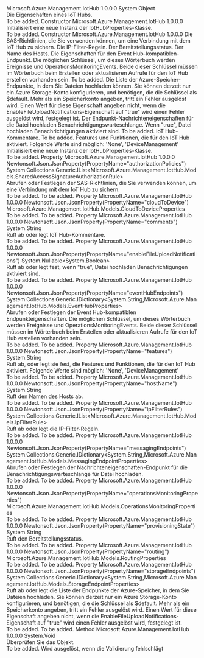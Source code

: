 <Type Name="IotHubProperties" FullName="Microsoft.Azure.Management.IotHub.Models.IotHubProperties">
  <TypeSignature Language="C#" Value="public class IotHubProperties" />
  <TypeSignature Language="ILAsm" Value=".class public auto ansi beforefieldinit IotHubProperties extends System.Object" />
  <TypeSignature Language="DocId" Value="T:Microsoft.Azure.Management.IotHub.Models.IotHubProperties" />
  <TypeSignature Language="VB.NET" Value="Public Class IotHubProperties" />
  <TypeSignature Language="F#" Value="type IotHubProperties = class" />
  <AssemblyInfo>
    <AssemblyName>Microsoft.Azure.Management.IotHub</AssemblyName>
    <AssemblyVersion>1.0.0.0</AssemblyVersion>
  </AssemblyInfo>
  <Base>
    <BaseTypeName>System.Object</BaseTypeName>
  </Base>
  <Interfaces />
  <Docs>
    <summary>
            Die Eigenschaften eines IoT Hubs.
            </summary>
    <remarks>To be added.</remarks>
  </Docs>
  <Members>
    <Member MemberName=".ctor">
      <MemberSignature Language="C#" Value="public IotHubProperties ();" />
      <MemberSignature Language="ILAsm" Value=".method public hidebysig specialname rtspecialname instance void .ctor() cil managed" />
      <MemberSignature Language="DocId" Value="M:Microsoft.Azure.Management.IotHub.Models.IotHubProperties.#ctor" />
      <MemberSignature Language="VB.NET" Value="Public Sub New ()" />
      <MemberType>Constructor</MemberType>
      <AssemblyInfo>
        <AssemblyName>Microsoft.Azure.Management.IotHub</AssemblyName>
        <AssemblyVersion>1.0.0.0</AssemblyVersion>
      </AssemblyInfo>
      <Parameters />
      <Docs>
        <summary>
            Initialisiert eine neue Instanz der IotHubProperties-Klasse.
            </summary>
        <remarks>To be added.</remarks>
      </Docs>
    </Member>
    <Member MemberName=".ctor">
      <MemberSignature Language="C#" Value="public IotHubProperties (System.Collections.Generic.IList&lt;Microsoft.Azure.Management.IotHub.Models.SharedAccessSignatureAuthorizationRule&gt; authorizationPolicies = null, System.Collections.Generic.IList&lt;Microsoft.Azure.Management.IotHub.Models.IpFilterRule&gt; ipFilterRules = null, string provisioningState = null, string hostName = null, System.Collections.Generic.IDictionary&lt;string,Microsoft.Azure.Management.IotHub.Models.EventHubProperties&gt; eventHubEndpoints = null, Microsoft.Azure.Management.IotHub.Models.RoutingProperties routing = null, System.Collections.Generic.IDictionary&lt;string,Microsoft.Azure.Management.IotHub.Models.StorageEndpointProperties&gt; storageEndpoints = null, System.Collections.Generic.IDictionary&lt;string,Microsoft.Azure.Management.IotHub.Models.MessagingEndpointProperties&gt; messagingEndpoints = null, Nullable&lt;bool&gt; enableFileUploadNotifications = null, Microsoft.Azure.Management.IotHub.Models.CloudToDeviceProperties cloudToDevice = null, string comments = null, Microsoft.Azure.Management.IotHub.Models.OperationsMonitoringProperties operationsMonitoringProperties = null, string features = null);" />
      <MemberSignature Language="ILAsm" Value=".method public hidebysig specialname rtspecialname instance void .ctor(class System.Collections.Generic.IList`1&lt;class Microsoft.Azure.Management.IotHub.Models.SharedAccessSignatureAuthorizationRule&gt; authorizationPolicies, class System.Collections.Generic.IList`1&lt;class Microsoft.Azure.Management.IotHub.Models.IpFilterRule&gt; ipFilterRules, string provisioningState, string hostName, class System.Collections.Generic.IDictionary`2&lt;string, class Microsoft.Azure.Management.IotHub.Models.EventHubProperties&gt; eventHubEndpoints, class Microsoft.Azure.Management.IotHub.Models.RoutingProperties routing, class System.Collections.Generic.IDictionary`2&lt;string, class Microsoft.Azure.Management.IotHub.Models.StorageEndpointProperties&gt; storageEndpoints, class System.Collections.Generic.IDictionary`2&lt;string, class Microsoft.Azure.Management.IotHub.Models.MessagingEndpointProperties&gt; messagingEndpoints, valuetype System.Nullable`1&lt;bool&gt; enableFileUploadNotifications, class Microsoft.Azure.Management.IotHub.Models.CloudToDeviceProperties cloudToDevice, string comments, class Microsoft.Azure.Management.IotHub.Models.OperationsMonitoringProperties operationsMonitoringProperties, string features) cil managed" />
      <MemberSignature Language="DocId" Value="M:Microsoft.Azure.Management.IotHub.Models.IotHubProperties.#ctor(System.Collections.Generic.IList{Microsoft.Azure.Management.IotHub.Models.SharedAccessSignatureAuthorizationRule},System.Collections.Generic.IList{Microsoft.Azure.Management.IotHub.Models.IpFilterRule},System.String,System.String,System.Collections.Generic.IDictionary{System.String,Microsoft.Azure.Management.IotHub.Models.EventHubProperties},Microsoft.Azure.Management.IotHub.Models.RoutingProperties,System.Collections.Generic.IDictionary{System.String,Microsoft.Azure.Management.IotHub.Models.StorageEndpointProperties},System.Collections.Generic.IDictionary{System.String,Microsoft.Azure.Management.IotHub.Models.MessagingEndpointProperties},System.Nullable{System.Boolean},Microsoft.Azure.Management.IotHub.Models.CloudToDeviceProperties,System.String,Microsoft.Azure.Management.IotHub.Models.OperationsMonitoringProperties,System.String)" />
      <MemberSignature Language="F#" Value="new Microsoft.Azure.Management.IotHub.Models.IotHubProperties : System.Collections.Generic.IList&lt;Microsoft.Azure.Management.IotHub.Models.SharedAccessSignatureAuthorizationRule&gt; * System.Collections.Generic.IList&lt;Microsoft.Azure.Management.IotHub.Models.IpFilterRule&gt; * string * string * System.Collections.Generic.IDictionary&lt;string, Microsoft.Azure.Management.IotHub.Models.EventHubProperties&gt; * Microsoft.Azure.Management.IotHub.Models.RoutingProperties * System.Collections.Generic.IDictionary&lt;string, Microsoft.Azure.Management.IotHub.Models.StorageEndpointProperties&gt; * System.Collections.Generic.IDictionary&lt;string, Microsoft.Azure.Management.IotHub.Models.MessagingEndpointProperties&gt; * Nullable&lt;bool&gt; * Microsoft.Azure.Management.IotHub.Models.CloudToDeviceProperties * string * Microsoft.Azure.Management.IotHub.Models.OperationsMonitoringProperties * string -&gt; Microsoft.Azure.Management.IotHub.Models.IotHubProperties" Usage="new Microsoft.Azure.Management.IotHub.Models.IotHubProperties (authorizationPolicies, ipFilterRules, provisioningState, hostName, eventHubEndpoints, routing, storageEndpoints, messagingEndpoints, enableFileUploadNotifications, cloudToDevice, comments, operationsMonitoringProperties, features)" />
      <MemberType>Constructor</MemberType>
      <AssemblyInfo>
        <AssemblyName>Microsoft.Azure.Management.IotHub</AssemblyName>
        <AssemblyVersion>1.0.0.0</AssemblyVersion>
      </AssemblyInfo>
      <Parameters>
        <Parameter Name="authorizationPolicies" Type="System.Collections.Generic.IList&lt;Microsoft.Azure.Management.IotHub.Models.SharedAccessSignatureAuthorizationRule&gt;" />
        <Parameter Name="ipFilterRules" Type="System.Collections.Generic.IList&lt;Microsoft.Azure.Management.IotHub.Models.IpFilterRule&gt;" />
        <Parameter Name="provisioningState" Type="System.String" />
        <Parameter Name="hostName" Type="System.String" />
        <Parameter Name="eventHubEndpoints" Type="System.Collections.Generic.IDictionary&lt;System.String,Microsoft.Azure.Management.IotHub.Models.EventHubProperties&gt;" />
        <Parameter Name="routing" Type="Microsoft.Azure.Management.IotHub.Models.RoutingProperties" />
        <Parameter Name="storageEndpoints" Type="System.Collections.Generic.IDictionary&lt;System.String,Microsoft.Azure.Management.IotHub.Models.StorageEndpointProperties&gt;" />
        <Parameter Name="messagingEndpoints" Type="System.Collections.Generic.IDictionary&lt;System.String,Microsoft.Azure.Management.IotHub.Models.MessagingEndpointProperties&gt;" />
        <Parameter Name="enableFileUploadNotifications" Type="System.Nullable&lt;System.Boolean&gt;" />
        <Parameter Name="cloudToDevice" Type="Microsoft.Azure.Management.IotHub.Models.CloudToDeviceProperties" />
        <Parameter Name="comments" Type="System.String" />
        <Parameter Name="operationsMonitoringProperties" Type="Microsoft.Azure.Management.IotHub.Models.OperationsMonitoringProperties" />
        <Parameter Name="features" Type="System.String" />
      </Parameters>
      <Docs>
        <param name="authorizationPolicies">Die SAS-Richtlinien, die Sie verwenden können, um eine Verbindung mit dem IoT Hub zu sichern.</param>
        <param name="ipFilterRules">Die IP-Filter-Regeln.</param>
        <param name="provisioningState">Der Bereitstellungsstatus.</param>
        <param name="hostName">Der Name des Hosts.</param>
        <param name="eventHubEndpoints">Die Eigenschaften für den Event Hub-kompatiblen-Endpunkt. Die möglichen Schlüssel, um dieses Wörterbuch werden Ereignisse und OperationsMonitoringEvents. Beide dieser Schlüssel müssen im Wörterbuch beim Erstellen oder aktualisieren Aufrufe für den IoT Hub erstellen vorhanden sein.</param>
        <param name="routing">To be added.</param>
        <param name="storageEndpoints">Die Liste der Azure-Speicher-Endpunkte, in dem Sie Dateien hochladen können. Sie können derzeit nur ein Azure Storage-Konto konfigurieren, und benötigen, die die Schlüssel als $default.
            Mehr als ein Speicherkonto angeben, tritt ein Fehler ausgelöst wird. Einen Wert für diese Eigenschaft angeben nicht, wenn die EnableFileUploadNotifications-Eigenschaft auf "true" wird einen Fehler ausgelöst wird, festgelegt ist.</param>
        <param name="messagingEndpoints">Der Endpunkt-Nachrichteneigenschaften für die Datei hochladen Benachrichtigungswarteschlange.</param>
        <param name="enableFileUploadNotifications">Wenn "true", Datei hochladen Benachrichtigungen aktiviert sind.</param>
        <param name="cloudToDevice">To be added.</param>
        <param name="comments">IoT Hub-Kommentare.</param>
        <param name="operationsMonitoringProperties">To be added.</param>
        <param name="features">Features und Funktionen, die für den IoT Hub aktiviert. Folgende Werte sind möglich: 'None', 'DeviceManagement'</param>
        <summary>
            Initialisiert eine neue Instanz der IotHubProperties-Klasse.
            </summary>
        <remarks>To be added.</remarks>
      </Docs>
    </Member>
    <Member MemberName="AuthorizationPolicies">
      <MemberSignature Language="C#" Value="public System.Collections.Generic.IList&lt;Microsoft.Azure.Management.IotHub.Models.SharedAccessSignatureAuthorizationRule&gt; AuthorizationPolicies { get; set; }" />
      <MemberSignature Language="ILAsm" Value=".property instance class System.Collections.Generic.IList`1&lt;class Microsoft.Azure.Management.IotHub.Models.SharedAccessSignatureAuthorizationRule&gt; AuthorizationPolicies" />
      <MemberSignature Language="DocId" Value="P:Microsoft.Azure.Management.IotHub.Models.IotHubProperties.AuthorizationPolicies" />
      <MemberSignature Language="VB.NET" Value="Public Property AuthorizationPolicies As IList(Of SharedAccessSignatureAuthorizationRule)" />
      <MemberSignature Language="F#" Value="member this.AuthorizationPolicies : System.Collections.Generic.IList&lt;Microsoft.Azure.Management.IotHub.Models.SharedAccessSignatureAuthorizationRule&gt; with get, set" Usage="Microsoft.Azure.Management.IotHub.Models.IotHubProperties.AuthorizationPolicies" />
      <MemberType>Property</MemberType>
      <AssemblyInfo>
        <AssemblyName>Microsoft.Azure.Management.IotHub</AssemblyName>
        <AssemblyVersion>1.0.0.0</AssemblyVersion>
      </AssemblyInfo>
      <Attributes>
        <Attribute>
          <AttributeName>Newtonsoft.Json.JsonProperty(PropertyName="authorizationPolicies")</AttributeName>
        </Attribute>
      </Attributes>
      <ReturnValue>
        <ReturnType>System.Collections.Generic.IList&lt;Microsoft.Azure.Management.IotHub.Models.SharedAccessSignatureAuthorizationRule&gt;</ReturnType>
      </ReturnValue>
      <Docs>
        <summary>
            Abrufen oder Festlegen der SAS-Richtlinien, die Sie verwenden können, um eine Verbindung mit dem IoT Hub zu sichern.
            </summary>
        <value>To be added.</value>
        <remarks>To be added.</remarks>
      </Docs>
    </Member>
    <Member MemberName="CloudToDevice">
      <MemberSignature Language="C#" Value="public Microsoft.Azure.Management.IotHub.Models.CloudToDeviceProperties CloudToDevice { get; set; }" />
      <MemberSignature Language="ILAsm" Value=".property instance class Microsoft.Azure.Management.IotHub.Models.CloudToDeviceProperties CloudToDevice" />
      <MemberSignature Language="DocId" Value="P:Microsoft.Azure.Management.IotHub.Models.IotHubProperties.CloudToDevice" />
      <MemberSignature Language="VB.NET" Value="Public Property CloudToDevice As CloudToDeviceProperties" />
      <MemberSignature Language="F#" Value="member this.CloudToDevice : Microsoft.Azure.Management.IotHub.Models.CloudToDeviceProperties with get, set" Usage="Microsoft.Azure.Management.IotHub.Models.IotHubProperties.CloudToDevice" />
      <MemberType>Property</MemberType>
      <AssemblyInfo>
        <AssemblyName>Microsoft.Azure.Management.IotHub</AssemblyName>
        <AssemblyVersion>1.0.0.0</AssemblyVersion>
      </AssemblyInfo>
      <Attributes>
        <Attribute>
          <AttributeName>Newtonsoft.Json.JsonProperty(PropertyName="cloudToDevice")</AttributeName>
        </Attribute>
      </Attributes>
      <ReturnValue>
        <ReturnType>Microsoft.Azure.Management.IotHub.Models.CloudToDeviceProperties</ReturnType>
      </ReturnValue>
      <Docs>
        <summary />
        <value>To be added.</value>
        <remarks>To be added.</remarks>
      </Docs>
    </Member>
    <Member MemberName="Comments">
      <MemberSignature Language="C#" Value="public string Comments { get; set; }" />
      <MemberSignature Language="ILAsm" Value=".property instance string Comments" />
      <MemberSignature Language="DocId" Value="P:Microsoft.Azure.Management.IotHub.Models.IotHubProperties.Comments" />
      <MemberSignature Language="VB.NET" Value="Public Property Comments As String" />
      <MemberSignature Language="F#" Value="member this.Comments : string with get, set" Usage="Microsoft.Azure.Management.IotHub.Models.IotHubProperties.Comments" />
      <MemberType>Property</MemberType>
      <AssemblyInfo>
        <AssemblyName>Microsoft.Azure.Management.IotHub</AssemblyName>
        <AssemblyVersion>1.0.0.0</AssemblyVersion>
      </AssemblyInfo>
      <Attributes>
        <Attribute>
          <AttributeName>Newtonsoft.Json.JsonProperty(PropertyName="comments")</AttributeName>
        </Attribute>
      </Attributes>
      <ReturnValue>
        <ReturnType>System.String</ReturnType>
      </ReturnValue>
      <Docs>
        <summary>
            Ruft ab oder legt IoT Hub-Kommentare.
            </summary>
        <value>To be added.</value>
        <remarks>To be added.</remarks>
      </Docs>
    </Member>
    <Member MemberName="EnableFileUploadNotifications">
      <MemberSignature Language="C#" Value="public Nullable&lt;bool&gt; EnableFileUploadNotifications { get; set; }" />
      <MemberSignature Language="ILAsm" Value=".property instance valuetype System.Nullable`1&lt;bool&gt; EnableFileUploadNotifications" />
      <MemberSignature Language="DocId" Value="P:Microsoft.Azure.Management.IotHub.Models.IotHubProperties.EnableFileUploadNotifications" />
      <MemberSignature Language="VB.NET" Value="Public Property EnableFileUploadNotifications As Nullable(Of Boolean)" />
      <MemberSignature Language="F#" Value="member this.EnableFileUploadNotifications : Nullable&lt;bool&gt; with get, set" Usage="Microsoft.Azure.Management.IotHub.Models.IotHubProperties.EnableFileUploadNotifications" />
      <MemberType>Property</MemberType>
      <AssemblyInfo>
        <AssemblyName>Microsoft.Azure.Management.IotHub</AssemblyName>
        <AssemblyVersion>1.0.0.0</AssemblyVersion>
      </AssemblyInfo>
      <Attributes>
        <Attribute>
          <AttributeName>Newtonsoft.Json.JsonProperty(PropertyName="enableFileUploadNotifications")</AttributeName>
        </Attribute>
      </Attributes>
      <ReturnValue>
        <ReturnType>System.Nullable&lt;System.Boolean&gt;</ReturnType>
      </ReturnValue>
      <Docs>
        <summary>
            Ruft ab oder legt fest, wenn "true", Datei hochladen Benachrichtigungen aktiviert sind.
            </summary>
        <value>To be added.</value>
        <remarks>To be added.</remarks>
      </Docs>
    </Member>
    <Member MemberName="EventHubEndpoints">
      <MemberSignature Language="C#" Value="public System.Collections.Generic.IDictionary&lt;string,Microsoft.Azure.Management.IotHub.Models.EventHubProperties&gt; EventHubEndpoints { get; set; }" />
      <MemberSignature Language="ILAsm" Value=".property instance class System.Collections.Generic.IDictionary`2&lt;string, class Microsoft.Azure.Management.IotHub.Models.EventHubProperties&gt; EventHubEndpoints" />
      <MemberSignature Language="DocId" Value="P:Microsoft.Azure.Management.IotHub.Models.IotHubProperties.EventHubEndpoints" />
      <MemberSignature Language="VB.NET" Value="Public Property EventHubEndpoints As IDictionary(Of String, EventHubProperties)" />
      <MemberSignature Language="F#" Value="member this.EventHubEndpoints : System.Collections.Generic.IDictionary&lt;string, Microsoft.Azure.Management.IotHub.Models.EventHubProperties&gt; with get, set" Usage="Microsoft.Azure.Management.IotHub.Models.IotHubProperties.EventHubEndpoints" />
      <MemberType>Property</MemberType>
      <AssemblyInfo>
        <AssemblyName>Microsoft.Azure.Management.IotHub</AssemblyName>
        <AssemblyVersion>1.0.0.0</AssemblyVersion>
      </AssemblyInfo>
      <Attributes>
        <Attribute>
          <AttributeName>Newtonsoft.Json.JsonProperty(PropertyName="eventHubEndpoints")</AttributeName>
        </Attribute>
      </Attributes>
      <ReturnValue>
        <ReturnType>System.Collections.Generic.IDictionary&lt;System.String,Microsoft.Azure.Management.IotHub.Models.EventHubProperties&gt;</ReturnType>
      </ReturnValue>
      <Docs>
        <summary>
            Abrufen oder Festlegen der Event Hub-kompatiblen Endpunkteigenschaften. Die möglichen Schlüssel, um dieses Wörterbuch werden Ereignisse und OperationsMonitoringEvents. Beide dieser Schlüssel müssen im Wörterbuch beim Erstellen oder aktualisieren Aufrufe für den IoT Hub erstellen vorhanden sein.
            </summary>
        <value>To be added.</value>
        <remarks>To be added.</remarks>
      </Docs>
    </Member>
    <Member MemberName="Features">
      <MemberSignature Language="C#" Value="public string Features { get; set; }" />
      <MemberSignature Language="ILAsm" Value=".property instance string Features" />
      <MemberSignature Language="DocId" Value="P:Microsoft.Azure.Management.IotHub.Models.IotHubProperties.Features" />
      <MemberSignature Language="VB.NET" Value="Public Property Features As String" />
      <MemberSignature Language="F#" Value="member this.Features : string with get, set" Usage="Microsoft.Azure.Management.IotHub.Models.IotHubProperties.Features" />
      <MemberType>Property</MemberType>
      <AssemblyInfo>
        <AssemblyName>Microsoft.Azure.Management.IotHub</AssemblyName>
        <AssemblyVersion>1.0.0.0</AssemblyVersion>
      </AssemblyInfo>
      <Attributes>
        <Attribute>
          <AttributeName>Newtonsoft.Json.JsonProperty(PropertyName="features")</AttributeName>
        </Attribute>
      </Attributes>
      <ReturnValue>
        <ReturnType>System.String</ReturnType>
      </ReturnValue>
      <Docs>
        <summary>
            Ruft ab, oder legt sie fest, die Features und Funktionen, die für den IoT Hub aktiviert.
            Folgende Werte sind möglich: 'None', 'DeviceManagement'
            </summary>
        <value>To be added.</value>
        <remarks>To be added.</remarks>
      </Docs>
    </Member>
    <Member MemberName="HostName">
      <MemberSignature Language="C#" Value="public string HostName { get; }" />
      <MemberSignature Language="ILAsm" Value=".property instance string HostName" />
      <MemberSignature Language="DocId" Value="P:Microsoft.Azure.Management.IotHub.Models.IotHubProperties.HostName" />
      <MemberSignature Language="VB.NET" Value="Public ReadOnly Property HostName As String" />
      <MemberSignature Language="F#" Value="member this.HostName : string" Usage="Microsoft.Azure.Management.IotHub.Models.IotHubProperties.HostName" />
      <MemberType>Property</MemberType>
      <AssemblyInfo>
        <AssemblyName>Microsoft.Azure.Management.IotHub</AssemblyName>
        <AssemblyVersion>1.0.0.0</AssemblyVersion>
      </AssemblyInfo>
      <Attributes>
        <Attribute>
          <AttributeName>Newtonsoft.Json.JsonProperty(PropertyName="hostName")</AttributeName>
        </Attribute>
      </Attributes>
      <ReturnValue>
        <ReturnType>System.String</ReturnType>
      </ReturnValue>
      <Docs>
        <summary>
            Ruft den Namen des Hosts ab.
            </summary>
        <value>To be added.</value>
        <remarks>To be added.</remarks>
      </Docs>
    </Member>
    <Member MemberName="IpFilterRules">
      <MemberSignature Language="C#" Value="public System.Collections.Generic.IList&lt;Microsoft.Azure.Management.IotHub.Models.IpFilterRule&gt; IpFilterRules { get; set; }" />
      <MemberSignature Language="ILAsm" Value=".property instance class System.Collections.Generic.IList`1&lt;class Microsoft.Azure.Management.IotHub.Models.IpFilterRule&gt; IpFilterRules" />
      <MemberSignature Language="DocId" Value="P:Microsoft.Azure.Management.IotHub.Models.IotHubProperties.IpFilterRules" />
      <MemberSignature Language="VB.NET" Value="Public Property IpFilterRules As IList(Of IpFilterRule)" />
      <MemberSignature Language="F#" Value="member this.IpFilterRules : System.Collections.Generic.IList&lt;Microsoft.Azure.Management.IotHub.Models.IpFilterRule&gt; with get, set" Usage="Microsoft.Azure.Management.IotHub.Models.IotHubProperties.IpFilterRules" />
      <MemberType>Property</MemberType>
      <AssemblyInfo>
        <AssemblyName>Microsoft.Azure.Management.IotHub</AssemblyName>
        <AssemblyVersion>1.0.0.0</AssemblyVersion>
      </AssemblyInfo>
      <Attributes>
        <Attribute>
          <AttributeName>Newtonsoft.Json.JsonProperty(PropertyName="ipFilterRules")</AttributeName>
        </Attribute>
      </Attributes>
      <ReturnValue>
        <ReturnType>System.Collections.Generic.IList&lt;Microsoft.Azure.Management.IotHub.Models.IpFilterRule&gt;</ReturnType>
      </ReturnValue>
      <Docs>
        <summary>
            Ruft ab oder legt die IP-Filter-Regeln.
            </summary>
        <value>To be added.</value>
        <remarks>To be added.</remarks>
      </Docs>
    </Member>
    <Member MemberName="MessagingEndpoints">
      <MemberSignature Language="C#" Value="public System.Collections.Generic.IDictionary&lt;string,Microsoft.Azure.Management.IotHub.Models.MessagingEndpointProperties&gt; MessagingEndpoints { get; set; }" />
      <MemberSignature Language="ILAsm" Value=".property instance class System.Collections.Generic.IDictionary`2&lt;string, class Microsoft.Azure.Management.IotHub.Models.MessagingEndpointProperties&gt; MessagingEndpoints" />
      <MemberSignature Language="DocId" Value="P:Microsoft.Azure.Management.IotHub.Models.IotHubProperties.MessagingEndpoints" />
      <MemberSignature Language="VB.NET" Value="Public Property MessagingEndpoints As IDictionary(Of String, MessagingEndpointProperties)" />
      <MemberSignature Language="F#" Value="member this.MessagingEndpoints : System.Collections.Generic.IDictionary&lt;string, Microsoft.Azure.Management.IotHub.Models.MessagingEndpointProperties&gt; with get, set" Usage="Microsoft.Azure.Management.IotHub.Models.IotHubProperties.MessagingEndpoints" />
      <MemberType>Property</MemberType>
      <AssemblyInfo>
        <AssemblyName>Microsoft.Azure.Management.IotHub</AssemblyName>
        <AssemblyVersion>1.0.0.0</AssemblyVersion>
      </AssemblyInfo>
      <Attributes>
        <Attribute>
          <AttributeName>Newtonsoft.Json.JsonProperty(PropertyName="messagingEndpoints")</AttributeName>
        </Attribute>
      </Attributes>
      <ReturnValue>
        <ReturnType>System.Collections.Generic.IDictionary&lt;System.String,Microsoft.Azure.Management.IotHub.Models.MessagingEndpointProperties&gt;</ReturnType>
      </ReturnValue>
      <Docs>
        <summary>
            Abrufen oder Festlegen der Nachrichteneigenschaften-Endpunkt für die Benachrichtigungswarteschlange für Datei hochladen.
            </summary>
        <value>To be added.</value>
        <remarks>To be added.</remarks>
      </Docs>
    </Member>
    <Member MemberName="OperationsMonitoringProperties">
      <MemberSignature Language="C#" Value="public Microsoft.Azure.Management.IotHub.Models.OperationsMonitoringProperties OperationsMonitoringProperties { get; set; }" />
      <MemberSignature Language="ILAsm" Value=".property instance class Microsoft.Azure.Management.IotHub.Models.OperationsMonitoringProperties OperationsMonitoringProperties" />
      <MemberSignature Language="DocId" Value="P:Microsoft.Azure.Management.IotHub.Models.IotHubProperties.OperationsMonitoringProperties" />
      <MemberSignature Language="VB.NET" Value="Public Property OperationsMonitoringProperties As OperationsMonitoringProperties" />
      <MemberSignature Language="F#" Value="member this.OperationsMonitoringProperties : Microsoft.Azure.Management.IotHub.Models.OperationsMonitoringProperties with get, set" Usage="Microsoft.Azure.Management.IotHub.Models.IotHubProperties.OperationsMonitoringProperties" />
      <MemberType>Property</MemberType>
      <AssemblyInfo>
        <AssemblyName>Microsoft.Azure.Management.IotHub</AssemblyName>
        <AssemblyVersion>1.0.0.0</AssemblyVersion>
      </AssemblyInfo>
      <Attributes>
        <Attribute>
          <AttributeName>Newtonsoft.Json.JsonProperty(PropertyName="operationsMonitoringProperties")</AttributeName>
        </Attribute>
      </Attributes>
      <ReturnValue>
        <ReturnType>Microsoft.Azure.Management.IotHub.Models.OperationsMonitoringProperties</ReturnType>
      </ReturnValue>
      <Docs>
        <summary />
        <value>To be added.</value>
        <remarks>To be added.</remarks>
      </Docs>
    </Member>
    <Member MemberName="ProvisioningState">
      <MemberSignature Language="C#" Value="public string ProvisioningState { get; }" />
      <MemberSignature Language="ILAsm" Value=".property instance string ProvisioningState" />
      <MemberSignature Language="DocId" Value="P:Microsoft.Azure.Management.IotHub.Models.IotHubProperties.ProvisioningState" />
      <MemberSignature Language="VB.NET" Value="Public ReadOnly Property ProvisioningState As String" />
      <MemberSignature Language="F#" Value="member this.ProvisioningState : string" Usage="Microsoft.Azure.Management.IotHub.Models.IotHubProperties.ProvisioningState" />
      <MemberType>Property</MemberType>
      <AssemblyInfo>
        <AssemblyName>Microsoft.Azure.Management.IotHub</AssemblyName>
        <AssemblyVersion>1.0.0.0</AssemblyVersion>
      </AssemblyInfo>
      <Attributes>
        <Attribute>
          <AttributeName>Newtonsoft.Json.JsonProperty(PropertyName="provisioningState")</AttributeName>
        </Attribute>
      </Attributes>
      <ReturnValue>
        <ReturnType>System.String</ReturnType>
      </ReturnValue>
      <Docs>
        <summary>
            Ruft den Bereitstellungsstatus.
            </summary>
        <value>To be added.</value>
        <remarks>To be added.</remarks>
      </Docs>
    </Member>
    <Member MemberName="Routing">
      <MemberSignature Language="C#" Value="public Microsoft.Azure.Management.IotHub.Models.RoutingProperties Routing { get; set; }" />
      <MemberSignature Language="ILAsm" Value=".property instance class Microsoft.Azure.Management.IotHub.Models.RoutingProperties Routing" />
      <MemberSignature Language="DocId" Value="P:Microsoft.Azure.Management.IotHub.Models.IotHubProperties.Routing" />
      <MemberSignature Language="VB.NET" Value="Public Property Routing As RoutingProperties" />
      <MemberSignature Language="F#" Value="member this.Routing : Microsoft.Azure.Management.IotHub.Models.RoutingProperties with get, set" Usage="Microsoft.Azure.Management.IotHub.Models.IotHubProperties.Routing" />
      <MemberType>Property</MemberType>
      <AssemblyInfo>
        <AssemblyName>Microsoft.Azure.Management.IotHub</AssemblyName>
        <AssemblyVersion>1.0.0.0</AssemblyVersion>
      </AssemblyInfo>
      <Attributes>
        <Attribute>
          <AttributeName>Newtonsoft.Json.JsonProperty(PropertyName="routing")</AttributeName>
        </Attribute>
      </Attributes>
      <ReturnValue>
        <ReturnType>Microsoft.Azure.Management.IotHub.Models.RoutingProperties</ReturnType>
      </ReturnValue>
      <Docs>
        <summary />
        <value>To be added.</value>
        <remarks>To be added.</remarks>
      </Docs>
    </Member>
    <Member MemberName="StorageEndpoints">
      <MemberSignature Language="C#" Value="public System.Collections.Generic.IDictionary&lt;string,Microsoft.Azure.Management.IotHub.Models.StorageEndpointProperties&gt; StorageEndpoints { get; set; }" />
      <MemberSignature Language="ILAsm" Value=".property instance class System.Collections.Generic.IDictionary`2&lt;string, class Microsoft.Azure.Management.IotHub.Models.StorageEndpointProperties&gt; StorageEndpoints" />
      <MemberSignature Language="DocId" Value="P:Microsoft.Azure.Management.IotHub.Models.IotHubProperties.StorageEndpoints" />
      <MemberSignature Language="VB.NET" Value="Public Property StorageEndpoints As IDictionary(Of String, StorageEndpointProperties)" />
      <MemberSignature Language="F#" Value="member this.StorageEndpoints : System.Collections.Generic.IDictionary&lt;string, Microsoft.Azure.Management.IotHub.Models.StorageEndpointProperties&gt; with get, set" Usage="Microsoft.Azure.Management.IotHub.Models.IotHubProperties.StorageEndpoints" />
      <MemberType>Property</MemberType>
      <AssemblyInfo>
        <AssemblyName>Microsoft.Azure.Management.IotHub</AssemblyName>
        <AssemblyVersion>1.0.0.0</AssemblyVersion>
      </AssemblyInfo>
      <Attributes>
        <Attribute>
          <AttributeName>Newtonsoft.Json.JsonProperty(PropertyName="storageEndpoints")</AttributeName>
        </Attribute>
      </Attributes>
      <ReturnValue>
        <ReturnType>System.Collections.Generic.IDictionary&lt;System.String,Microsoft.Azure.Management.IotHub.Models.StorageEndpointProperties&gt;</ReturnType>
      </ReturnValue>
      <Docs>
        <summary>
            Ruft ab oder legt die Liste der Endpunkte der Azure-Speicher, in dem Sie Dateien hochladen. Sie können derzeit nur ein Azure Storage-Konto konfigurieren, und benötigen, die die Schlüssel als $default. Mehr als ein Speicherkonto angeben, tritt ein Fehler ausgelöst wird. Einen Wert für diese Eigenschaft angeben nicht, wenn die EnableFileUploadNotifications-Eigenschaft auf "true" wird einen Fehler ausgelöst wird, festgelegt ist.
            </summary>
        <value>To be added.</value>
        <remarks>To be added.</remarks>
      </Docs>
    </Member>
    <Member MemberName="Validate">
      <MemberSignature Language="C#" Value="public virtual void Validate ();" />
      <MemberSignature Language="ILAsm" Value=".method public hidebysig newslot virtual instance void Validate() cil managed" />
      <MemberSignature Language="DocId" Value="M:Microsoft.Azure.Management.IotHub.Models.IotHubProperties.Validate" />
      <MemberSignature Language="VB.NET" Value="Public Overridable Sub Validate ()" />
      <MemberSignature Language="F#" Value="abstract member Validate : unit -&gt; unit&#xA;override this.Validate : unit -&gt; unit" Usage="iotHubProperties.Validate " />
      <MemberType>Method</MemberType>
      <AssemblyInfo>
        <AssemblyName>Microsoft.Azure.Management.IotHub</AssemblyName>
        <AssemblyVersion>1.0.0.0</AssemblyVersion>
      </AssemblyInfo>
      <ReturnValue>
        <ReturnType>System.Void</ReturnType>
      </ReturnValue>
      <Parameters />
      <Docs>
        <summary>
            Überprüfen Sie das Objekt.
            </summary>
        <remarks>To be added.</remarks>
        <exception cref="T:Microsoft.Rest.ValidationException">
            Wird ausgelöst, wenn die Validierung fehlschlägt
            </exception>
      </Docs>
    </Member>
  </Members>
</Type>